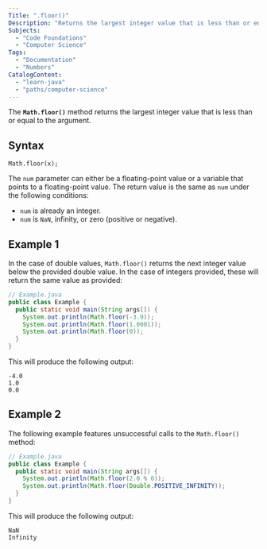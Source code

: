 ```yaml
---
Title: ".floor()"
Description: "Returns the largest integer value that is less than or equal to the argument. When the provided value is either an integer, zero, not a number, or positive or negative infinity."
Subjects:
  - "Code Foundations"
  - "Computer Science"
Tags:
  - "Documentation"
  - "Numbers"
CatalogContent:
  - "learn-java"
  - "paths/computer-science"
---
```


The **`Math.floor()`** method returns the largest integer value that is less than or equal to the argument.

## Syntax

```pseudo
Math.floor(x);
```

The `num` parameter can either be a floating-point value or a variable that points to a floating-point value. The return value is the same as `num` under the following conditions:

- `num` is already an integer.
- `num` is `NaN`, infinity, or zero (positive or negative).

## Example 1

In the case of double values, `Math.floor()` returns the next integer value below the provided double value. In the case of integers provided, these will return the same value as provided:

```java
// Example.java
public class Example {
  public static void main(String args[]) {
    System.out.println(Math.floor(-3.9));
    System.out.println(Math.floor(1.0001));
    System.out.println(Math.floor(0));
  }
}
```

This will produce the following output:

```shell
-4.0
1.0
0.0
```

## Example 2

The following example features unsuccessful calls to the `Math.floor()` method:

```java
// Example.java
public class Example {
  public static void main(String args[]) {
    System.out.println(Math.floor(2.0 % 0));
    System.out.println(Math.floor(Double.POSITIVE_INFINITY));
  }
}
```

This will produce the following output:

```shell
NaN
Infinity
```

